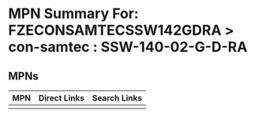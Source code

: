 



# MPN Summary For: FZECONSAMTECSSW142GDRA > con-samtec : SSW-140-02-G-D-RA

## MPNs
  

|MPN|Direct Links|Search Links|
| :--- | :--- | :--- |
||||
